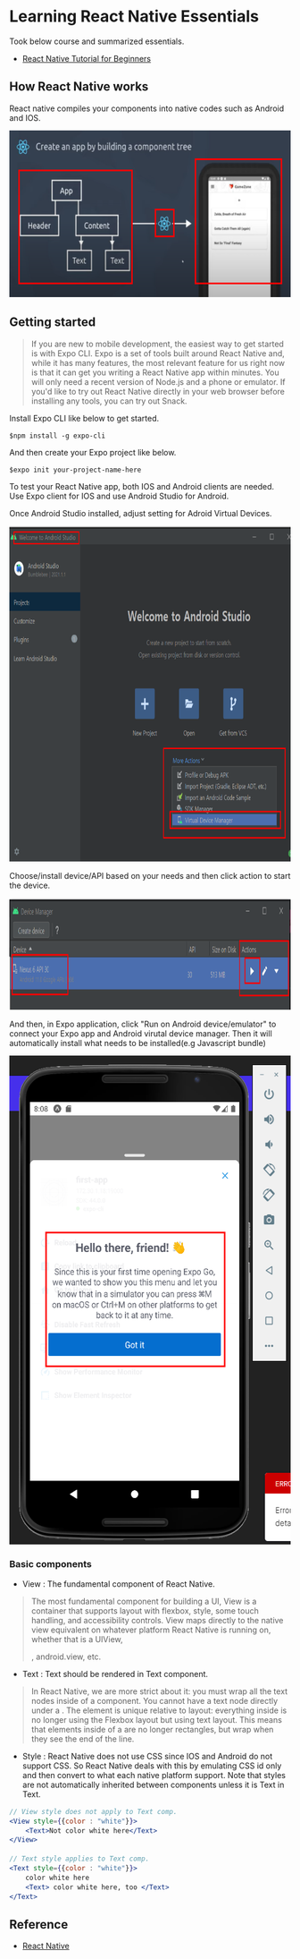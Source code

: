 # Learning React Native Essentials
Took below course and summarized essentials. 

- [React Native Tutorial for Beginners](https://www.youtube.com/watch?v=ur6I5m2nTvk&list=PL4cUxeGkcC9ixPU-QkScoRBVxtPPzVjrQ&index=1)

## How React Native works
React native compiles your components into native codes such as Android and IOS. 

<img src="reference/react-native-structure.png" width=625 height=298 alt="react native structure" />

## Getting started
> If you are new to mobile development, the easiest way to get started is with Expo CLI. Expo is a set of tools built around React Native and, while it has many features, the most relevant feature for us right now is that it can get you writing a React Native app within minutes. You will only need a recent version of Node.js and a phone or emulator. If you'd like to try out React Native directly in your web browser before installing any tools, you can try out Snack.

Install Expo CLI like below to get started. 

```shell
$npm install -g expo-cli
```

And then create your Expo project like below. 

```shell
$expo init your-project-name-here
```

To test your React Native app, both IOS and Android clients are needed. Use Expo client for IOS and use Android Studio for Android. 

Once Android Studio installed, adjust setting for Adroid Virtual Devices. 

<img src="reference/android-vdm.png" width=800 height=600 alt="virtual device manager in Android Studio" />

Choose/install device/API based on your needs and then click action to start the device. 

<img src="reference/device-manager-action.png" width=800 height=200 alt="device action" />

And then, in Expo application, click "Run on Android device/emulator" to connect your Expo app and Android virutal device manager. Then it will automatically install what needs to be installed(e.g Javascript bundle)

<img src="reference/expo-android-connect.png" width=548 height=874 alt="Expo to Android vitural device" />

### Basic components
- View : The fundamental component of React Native.
> The most fundamental component for building a UI, View is a container that supports layout with flexbox, style, some touch handling, and accessibility controls. View maps directly to the native view equivalent on whatever platform React Native is running on, whether that is a UIView, <div>, android.view, etc. 

- Text : Text should be rendered in Text component. 
> In React Native, we are more strict about it: you must wrap all the text nodes inside of a <Text> component. You cannot have a text node directly under a <View>.
> The <Text> element is unique relative to layout: everything inside is no longer using the Flexbox layout but using text layout. This means that elements inside of a <Text> are no longer rectangles, but wrap when they see the end of the line.

- Style : React Native does not use CSS since IOS and Android do not support CSS. So React Native deals with this by emulating CSS id only and then convert to what each native platform support. Note that styles are not automatically inherited between components unless it is Text in Text. 

```jsx
// View style does not apply to Text comp.
<View style={{color : "white"}}>
    <Text>Not color white here</Text>
</View>

// Text style applies to Text comp.
<Text style={{color : "white"}}>
    color white here
    <Text> color white here, too </Text>
</Text>
```

## Reference 
- [React Native](https://reactnative.dev/docs/environment-setup)